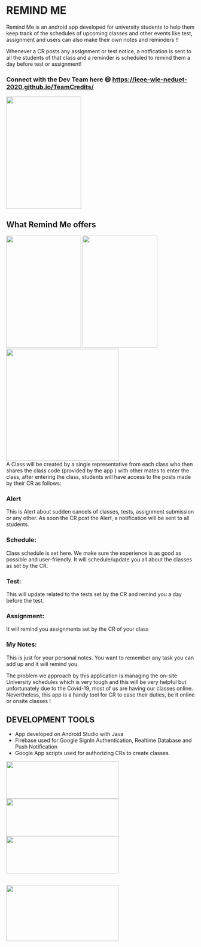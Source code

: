 # REMIND ME 

Remind Me is an android app developed for university students to help them keep track of
the schedules of upcoming classes and other events like test, assignment and users can also make their own notes and reminders !!

Whenever a CR posts any assignment or test notice, a notfication is sent to all the students of that class and a reminder is scheduled to remind them a day before test or assignment!

### Connect with the Dev Team here :smile:  https://ieee-wie-neduet-2020.github.io/TeamCredits/
<div float="left">
 <img style="display:'inline'" src = "https://user-images.githubusercontent.com/57236937/96912640-8326cb00-1457-11eb-8418-7fd9c2007928.jpeg" width = "200" height = 300> 
 </div>

## What Remind Me offers 
<div float="left">
 <img style="display:'inline' " src = "https://user-images.githubusercontent.com/57236937/96915649-5b396680-145b-11eb-9674-cbc3c770c1ed.jpeg" width = "200" height = 300> 
<img style="display:'inline' "  src = "https://user-images.githubusercontent.com/57236937/96912712-a0f43000-1457-11eb-9b2c-21745c5d87b0.jpg" width = "200" height = 300 > 
<img style="display:'inline'" src="https://user-images.githubusercontent.com/57236937/96914735-3d1f3680-145a-11eb-8e48-7a7afc7ffaeb.jpeg" width:"250" height="300">
</div>
A Class will be created by a single representative from each class who then shares the class code (provided by the app ) with 
other mates to enter the class, after entering the class, students will have access to the posts made by their CR as follows:

### Alert
This is Alert about sudden cancels of classes, tests, assignment submission or any other. As soon the CR post the Alert, a notification will be sent to all students.

### Schedule: 
Class schedule is set here. We make sure the experience is as good as possible and user-friendly. It will schedule/update you all about the classes as set by the CR.

### Test: 
This will update related to the tests set by the CR and remind you a day before the test.

### Assignment:
It will remind you assignments set by the CR of your class

### My Notes: 
This is just for your personal notes. You want to remember any task you can add up and it will remind you.

 
The problem we approach by this application is managing the  on-site University schedules which is very tough and this  will be very helpful but unfortunately due to the Covid-19, most of us are having our classes online. Nevertheless, this app is a handy tool for CR to ease their duties, be it online or onsite classes !


## DEVELOPMENT TOOLS

- App developed on Android Studio with Java
- Firebase used for Google SignIn Authentication, Realtime Database and Push Notification
- Google App scripts used for authorizing CRs to create classes.

<div float="left">
 <img style="display:'inline'" src = "https://www.xda-developers.com/files/2017/04/android-studio-logo.png" width = "300" height = 100> 

<img style="display:'inline'"  src = "https://upload.wikimedia.org/wikipedia/commons/b/bd/Firebase_Logo.png" width = "300" height = 100> 

<img style="display:'inline'" src = "https://icon-library.com/images/java-icon-images/java-icon-images-4.jpg" width = "300" height = 100> 

</div>
<br>

<img style="display:'inline'" 
src = "https://fiverr-res.cloudinary.com/images/t_main1,q_auto,f_auto,q_auto,f_auto/gigs/158819724/original/ee382621ccb72aa8e10cf1d27e277c253a47c3b9/create-a-google-apps-script.png" width = "300" height = "150"> 

